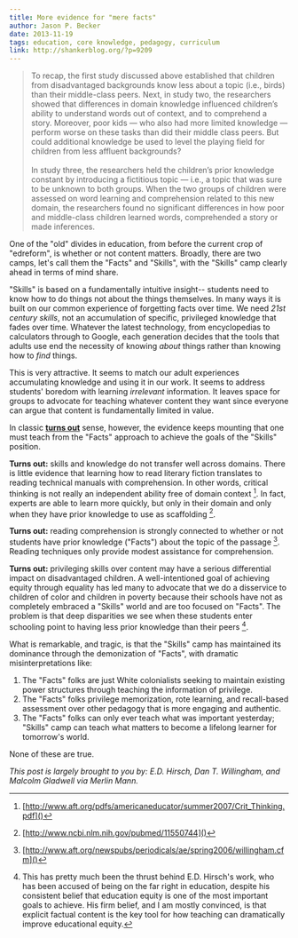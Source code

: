 ```yaml
---
title: More evidence for "mere facts"
author: Jason P. Becker
date: 2013-11-19
tags: education, core knowledge, pedagogy, curriculum
link: http://shankerblog.org/?p=9209
---
```



>To recap, the first study discussed above established that children from disadvantaged backgrounds know less about a topic (i.e., birds) than their middle-class peers. Next, in study two, the researchers showed that differences in domain knowledge influenced children’s ability to understand words out of context, and to comprehend a story. Moreover, poor kids — who also had more limited knowledge — perform worse on these tasks than did their middle class peers. But could additional knowledge be used to level the playing field for children from less affluent backgrounds? <br><br>
> In study three, the researchers held the children’s prior knowledge constant by introducing a fictitious topic — i.e., a topic that was sure to be unknown to both groups. When the two groups of children were assessed on word learning and comprehension related to this new domain, the researchers found no significant differences in how poor and middle-class children learned words, comprehended a story or made inferences.

One of the "old" divides in education, from before the current crop of "edreform", is whether or not content matters. Broadly, there are two camps, let's call them the "Facts" and "Skills", with the "Skills" camp clearly ahead in terms of mind share.

"Skills" is based on a fundamentally intuitive insight-- students need to know how to do things not about the things themselves. In many ways it is built on our common experience of forgetting facts over time. We need *21st century skills*, not an accumulation of specific, privileged knowledge that fades over time. Whatever the latest technology, from encyclopedias to calculators through to Google, each generation decides that the tools that adults use end the necessity of knowing *about* things rather than knowing how to *find* things.

This is very attractive. It seems to match our adult experiences accumulating knowledge and using it in our work. It seems to address students' boredom with learning *irrelevant* information. It leaves space for groups to advocate for teaching whatever content they want since everyone can argue that content is fundamentally limited in value.

In classic **[turns out](/img/turnsout.mp3)** sense, however, the evidence keeps mounting that one must teach from the "Facts" approach to achieve the goals of the "Skills" position.

**Turns out:** skills and knowledge do not transfer well across domains. There is little evidence that learning how to read literary fiction translates to reading technical manuals with comprehension. In other words, critical thinking is not really an independent ability free of domain context [^critthinking]. In fact, experts are able to learn more quickly, but only in their domain and only when they have prior knowledge to use as scaffolding [^scaffold].

[^critthinking]: [http://www.aft.org/pdfs/americaneducator/summer2007/Crit_Thinking.pdf]()

[^scaffold]: [http://www.ncbi.nlm.nih.gov/pubmed/11550744]()

**Turns out:** reading comprehension is strongly connected to whether or not students have prior knowledge ("Facts") about the topic of the passage [^priorknowledge]. Reading techniques only provide modest assistance for comprehension.

[^priorknowledge]: [http://www.aft.org/newspubs/periodicals/ae/spring2006/willingham.cfm]()

[^comptech]: http://www.aft.org/pdfs/americaneducator/winter0607/CogSci.pdf

**Turns out:** privileging skills over content may have a serious differential impact on disadvantaged children. A well-intentioned goal of achieving equity through equality has led many to advocate that we do a disservice to children of color and children in poverty because their schools have not as completely embraced a "Skills" world and are too focused on "Facts". The problem is that deep disparities we see when these students enter schooling point to having less prior knowledge than their peers [^culturalliteracy].

[^culturalliteracy]: This has pretty much been the thrust behind E.D. Hirsch's work, who has been accused of being on the far right in education, despite his consistent belief that education equity is one of the most important goals to achieve. His firm belief, and I am mostly convinced, is that explicit factual content is the key tool for how teaching can dramatically improve educational equity.

What is remarkable, and tragic, is that the "Skills" camp has maintained its dominance through the demonization of "Facts", with dramatic misinterpretations like:

  1. The "Facts" folks are just White colonialists seeking to maintain existing power structures through teaching the information of privilege.
  2. The "Facts" folks privilege memorization, rote learning, and recall-based assessment over other pedagogy that is more engaging and authentic.
  3. The "Facts" folks can only ever teach what was important yesterday; "Skills" camp can teach what matters to become a lifelong learner for tomorrow's world.

None of these are true.

*This post is largely brought to you by: E.D. Hirsch, Dan T. Willingham, and Malcolm Gladwell via Merlin Mann.*
